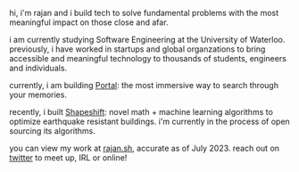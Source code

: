 hi, i'm rajan and i build tech to solve fundamental problems with the most meaningful impact on those close and afar. 

i am currently studying Software Engineering at the University of Waterloo. previously, i have worked in startups and global organzations to bring accessible and meaningful technology to thousands of students, engineers and individuals.

currently, i am building [Portal](https://wearportal.co): the most immersive way to search through your memories.

recently, i built [Shapeshift](https://shapeshift.space): novel math + machine learning algorithms to optimize earthquake resistant buildings. i'm currently in the process of open sourcing its algorithms.

you can view my work at [rajan.sh](https://rajan.sh), accurate as of July 2023. reach out on [twitter](https://twitter.com/_rajanagarwal) to meet up, IRL or online!
